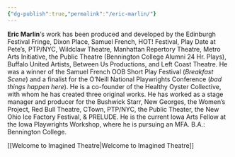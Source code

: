 ```yaml
---
{"dg-publish":true,"permalink":"/eric-marlin/"}
---
```



**Eric Marlin**‘s work has been produced and developed by the Edinburgh Festival Fringe, Dixon Place, Samuel French, HOT! Festival, Play Date at Pete’s, PTP/NYC, Wildclaw Theatre, Manhattan Repertory Theatre, Metro Arts Initiative, the Public Theatre (Bennington College Alumni 24 Hr. Plays), Buffalo United Artists, Between Us Productions, and Left Coast Theatre. He was a winner of the Samuel French OOB Short Play Festival (_Breakfast Scene_) and a finalist for the O’Neill National Playwrights Conference (_bad things happen here_). He is a co-founder of the Healthy Oyster Collective, with whom he has created three original works. He has worked as a stage manager and producer for the Bushwick Starr, New Georges, the Women’s Project, Red Bull Theatre, CTown, PTP/NYC, the Public Theater, the New Ohio Ice Factory Festival, & PRELUDE. He is the current Iowa Arts Fellow at the Iowa Playwrights Workshop, where he is pursuing an MFA. B.A.: Bennington College.

[[Welcome to Imagined Theatre\|Welcome to Imagined Theatre]]